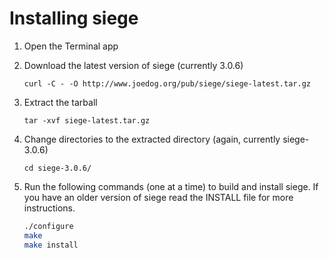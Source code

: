 Installing siege
================

1.  Open the Terminal app
2.  Download the latest version of siege (currently 3.0.6)
    
    ``curl -C - -O http://www.joedog.org/pub/siege/siege-latest.tar.gz``
    
3.  Extract the tarball
    
    ``tar -xvf siege-latest.tar.gz``
    
4.  Change directories to the extracted directory (again, currently siege-3.0.6)
    
    ``cd siege-3.0.6/``
    
5.  Run the following commands (one at a time) to build and install siege. If you have an older version of siege 
    read the INSTALL file for more instructions.
    
    ```bash
    ./configure
    make
    make install
